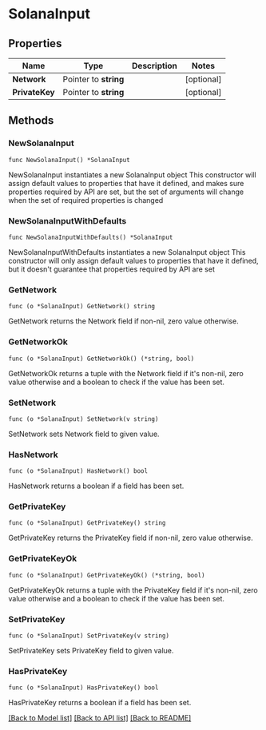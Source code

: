 # SolanaInput

## Properties

| Name           | Type                  | Description | Notes       |
| -------------- | --------------------- | ----------- | ----------- |
| **Network**    | Pointer to **string** |             | \[optional] |
| **PrivateKey** | Pointer to **string** |             | \[optional] |

## Methods

### NewSolanaInput

`func NewSolanaInput() *SolanaInput`

NewSolanaInput instantiates a new SolanaInput object This constructor will assign default values to properties that have it defined, and makes sure properties required by API are set, but the set of arguments will change when the set of required properties is changed

### NewSolanaInputWithDefaults

`func NewSolanaInputWithDefaults() *SolanaInput`

NewSolanaInputWithDefaults instantiates a new SolanaInput object This constructor will only assign default values to properties that have it defined, but it doesn't guarantee that properties required by API are set

### GetNetwork

`func (o *SolanaInput) GetNetwork() string`

GetNetwork returns the Network field if non-nil, zero value otherwise.

### GetNetworkOk

`func (o *SolanaInput) GetNetworkOk() (*string, bool)`

GetNetworkOk returns a tuple with the Network field if it's non-nil, zero value otherwise and a boolean to check if the value has been set.

### SetNetwork

`func (o *SolanaInput) SetNetwork(v string)`

SetNetwork sets Network field to given value.

### HasNetwork

`func (o *SolanaInput) HasNetwork() bool`

HasNetwork returns a boolean if a field has been set.

### GetPrivateKey

`func (o *SolanaInput) GetPrivateKey() string`

GetPrivateKey returns the PrivateKey field if non-nil, zero value otherwise.

### GetPrivateKeyOk

`func (o *SolanaInput) GetPrivateKeyOk() (*string, bool)`

GetPrivateKeyOk returns a tuple with the PrivateKey field if it's non-nil, zero value otherwise and a boolean to check if the value has been set.

### SetPrivateKey

`func (o *SolanaInput) SetPrivateKey(v string)`

SetPrivateKey sets PrivateKey field to given value.

### HasPrivateKey

`func (o *SolanaInput) HasPrivateKey() bool`

HasPrivateKey returns a boolean if a field has been set.

[\[Back to Model list\]](./#documentation-for-models) [\[Back to API list\]](./#documentation-for-api-endpoints) [\[Back to README\]](./)
